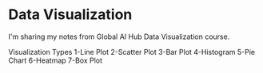 # Data Visualization
I'm sharing my notes from Global AI Hub Data Visualization course.

Visualization Types
1-Line Plot
2-Scatter Plot
3-Bar Plot
4-Histogram
5-Pie Chart
6-Heatmap
7-Box Plot

